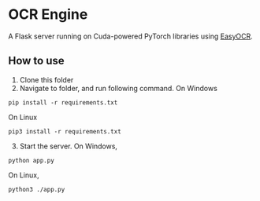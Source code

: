 # OCR Engine

A Flask server running on Cuda-powered PyTorch libraries using [EasyOCR](https://github.com/JaidedAI/EasyOCR).

## How to use
1. Clone this folder
2. Navigate to folder, and run following command.
On Windows
```shell
pip install -r requirements.txt
```
On Linux
```
pip3 install -r requirements.txt
```
3. Start the server.
On Windows,
```
python app.py
```
On Linux,
```linux
python3 ./app.py
```